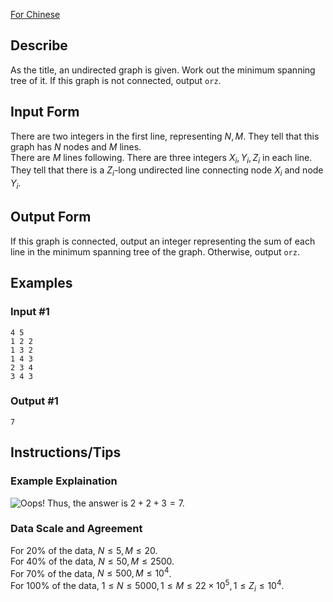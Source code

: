 [For Chinese](https://www.luogu.com.cn/problem/P3366)
## Describe
As the title, an undirected graph is given. Work out the minimum spanning tree of it. If this graph is not connected, output `orz`.
## Input Form
There are two integers in the first line, representing $N,M$. They tell that this graph has $N$ nodes and $M$ lines.  
There are $M$ lines following. There are three integers $X_i,Y_i,Z_i$ in each line. They tell that there is a $Z_i$-long undirected line connecting node $X_i$ and node $Y_i$.
## Output Form
If this graph is connected, output an integer representing the sum of each line in the minimum spanning tree of the graph. Otherwise, output `orz`.
## Examples
### Input #1
```
4 5
1 2 2
1 3 2
1 4 3
2 3 4
3 4 3
```
### Output #1
```
7
```
## Instructions/Tips
### Example Explaination
![Oops!](https://cdn.luogu.com.cn/upload/pic/2259.png)
Thus, the answer is $2+2+3=7$.
### Data Scale and Agreement
For $20\%$ of the data, $N\le5,M\le20$.  
For $40\%$ of the data, $N\le50,M\le2500$.  
For $70\%$ of the data, $N\le500,M\le10^4$.  
For $100\%$ of the data, $1\le N\le5000,1\le M\le22\times10^5,1\le Z_i\le10^4$.